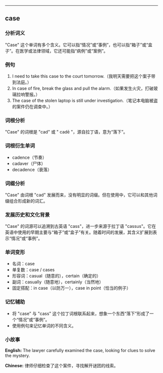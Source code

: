 
---------------
## case
### 分析词义
"Case" 这个单词有多个含义。它可以指“情况”或“事例”，也可以指“箱子”或“盒子”。在医学或法律领域，它还可能指“病例”或“案例”。

### 例句
1. I need to take this case to the court tomorrow.（我明天需要把这个案子带到法庭。）
2. In case of fire, break the glass and pull the alarm.（如果发生火灾，打破玻璃拉响警报。）
3. The case of the stolen laptop is still under investigation.（笔记本电脑被盗的案件仍在调查中。）

### 词根分析
"Case" 的词根是 "cad" 或 " cadē "，源自拉丁语，意为“落下”。

### 词根衍生单词
- cadence（节奏）
- cadaver（尸体）
- decadence（衰落）

### 词缀分析
"Case" 由词根 "cad" 发展而来，没有明显的词缀。但在使用中，它可以和其他词缀组合形成新的词汇。

### 发展历史和文化背景
"Case" 的词源可以追溯到古英语 "cass"，进一步来源于拉丁语 "cassus"。它在英语中使用的早期主要与“箱子”或“盒子”有关。随着时间的发展，其含义扩展到表示“情况”或“事例”。

### 单词变形
- 名词：case
- 单复数：case / cases
- 形容词：casual（随意的），certain（确定的）
- 副词：casually（随意地），certainly（当然地）
- 固定搭配：in case（以防万一），case in point（恰当的例子）

### 记忆辅助
- 将 "case" 与 "cass" 这个拉丁词根联系起来，想象一个东西“落下”形成了一个“情况”或“事例”。
- 使用例句来记忆单词的不同含义。

### 小故事
**English:**
The lawyer carefully examined the case, looking for clues to solve the mystery.

**Chinese:**
律师仔细检查了这个案件，寻找解开谜团的线索。

